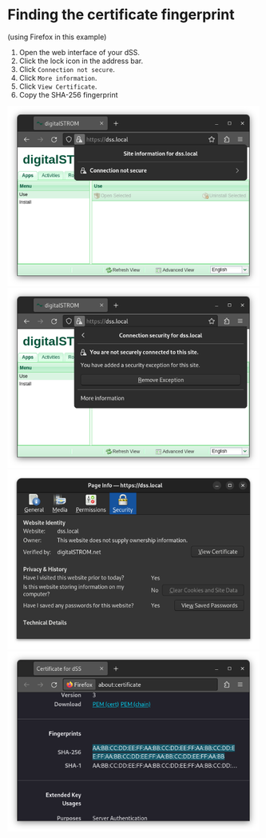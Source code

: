 # Finding the certificate fingerprint
(using Firefox in this example)
1. Open the web interface of your dSS.
2. Click the lock icon in the address bar.
4. Click `Connection not secure`.
5. Click `More information`.
6. Click `View Certificate`.
7. Copy the SHA-256 fingerprint

 ![Step 1](https://github.com/Mat931/digitalstrom-hacs/blob/fd364b9245d05c554d8f6c704b481c5dff76183d/images/step1_en.png)
 ![Step 2](https://github.com/Mat931/digitalstrom-hacs/blob/fd364b9245d05c554d8f6c704b481c5dff76183d/images/step2_en.png)
 ![Step 3](https://github.com/Mat931/digitalstrom-hacs/blob/fd364b9245d05c554d8f6c704b481c5dff76183d/images/step3_en.png)
 ![Step 4](https://github.com/Mat931/digitalstrom-hacs/blob/fd364b9245d05c554d8f6c704b481c5dff76183d/images/step4_en.png)
